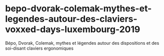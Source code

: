 # bepo-dvorak-colemak-mythes-et-legendes-autour-des-claviers-voxxed-days-luxembourg-2019
Bépo, Dvorak, Colemak, mythes et légendes autour des dispositions et des soi-disant claviers ergonomiques
